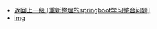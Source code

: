 - [返回上一级 [重新整理的springboot学习整合问题]](java开发/重新整理的springboot学习整合问题/)
- [img](java开发/重新整理的springboot学习整合问题/img/)

